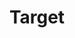 ---
title: "Target"
url: /huntsville/target-carl-t-jones-drive-southeast/
shop: department store
---